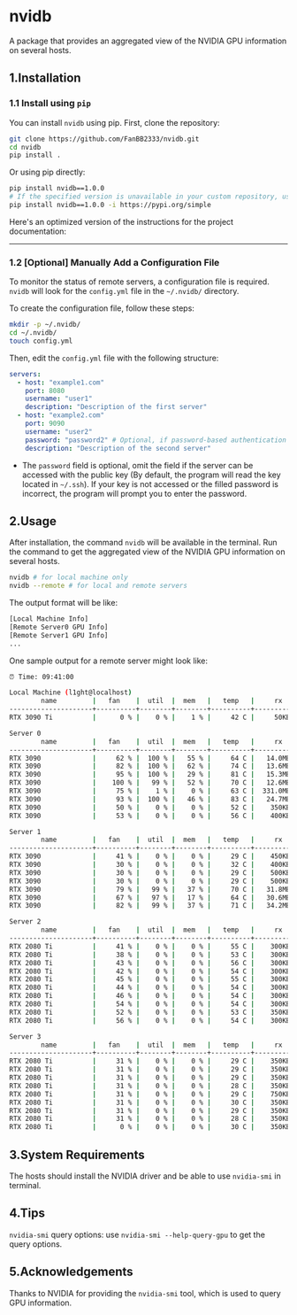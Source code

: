 # nvidb
A package that provides an aggregated view of the NVIDIA GPU information on several hosts.
## 1.Installation
### 1.1 Install using `pip`
You can install `nvidb` using pip. First, clone the repository:
```bash
git clone https://github.com/FanBB2333/nvidb.git
cd nvidb
pip install .
```

Or using pip directly:
```bash
pip install nvidb==1.0.0
# If the specified version is unavailable in your custom repository, use pypi.org as the source:
pip install nvidb==1.0.0 -i https://pypi.org/simple
```

Here's an optimized version of the instructions for the project documentation:

---

### 1.2 \[Optional] Manually Add a Configuration File

To monitor the status of remote servers, a configuration file is required. `nvidb` will look for the `config.yml` file in the `~/.nvidb/` directory.

To create the configuration file, follow these steps:

```bash
mkdir -p ~/.nvidb/
cd ~/.nvidb/
touch config.yml
```

Then, edit the `config.yml` file with the following structure:

```yaml
servers:
  - host: "example1.com"
    port: 8080
    username: "user1"
    description: "Description of the first server"
  - host: "example2.com"
    port: 9090
    username: "user2"
    password: "password2" # Optional, if password-based authentication is required
    description: "Description of the second server"
```
- The `password` field is optional, omit the field if the server can be accessed with the public key (By default, the program will read the key located in `~/.ssh`). If your key is not accessed or the filled password is incorrect, the program will prompt you to enter the password.


## 2.Usage
After installation, the command `nvidb` will be available in the terminal. Run the command to get the aggregated view of the NVIDIA GPU information on several hosts.
```bash
nvidb # for local machine only
nvidb --remote # for local and remote servers
```

The output format will be like:
```bash
[Local Machine Info]
[Remote Server0 GPU Info]
[Remote Server1 GPU Info]
...

```

One sample output for a remote server might look like:
```bash
⏰ Time: 09:41:00

Local Machine (l1ght@localhost)
        name         |   fan    |  util  |  mem   |   temp   |     rx     |     tx     |      power      |    memory[used/total]   
---------------------+----------+--------+--------+----------+------------+------------+-----------------+-------------------------
RTX 3090 Ti          |      0 % |    0 % |    1 % |     42 C |     50KB/s |     50KB/s | P8 34.99/450.00 | 2/24564                 

Server 0
        name         |   fan    |  util  |  mem   |   temp   |     rx     |     tx     |      power      |    memory[used/total]   
---------------------+----------+--------+--------+----------+------------+------------+-----------------+-------------------------
RTX 3090             |     62 % |  100 % |   55 % |     64 C |   14.0MB/s |    4.2MB/s | P2 329.05/350.. | 20795/24576             
RTX 3090             |     82 % |  100 % |   62 % |     74 C |   13.6MB/s |    4.0MB/s | P2 349.71/350.. | 20773/24576             
RTX 3090             |     95 % |  100 % |   29 % |     81 C |   15.3MB/s |    6.4MB/s | P2 315.79/350.. | 20813/24576             
RTX 3090             |    100 % |   99 % |   52 % |     70 C |   12.6MB/s |    5.1MB/s | P2 256.12/350.. | 21013/24576             
RTX 3090             |     75 % |    1 % |    0 % |     63 C |  331.0MB/s |    400KB/s | P2 154.99/350.. | 20973/24576             
RTX 3090             |     93 % |  100 % |   46 % |     83 C |   24.7MB/s |    4.5MB/s | P2 345.66/350.. | 21235/24576             
RTX 3090             |     50 % |    0 % |    0 % |     52 C |    350KB/s |    350KB/s | P2 110.68/350.. | 23673/24576             
RTX 3090             |     53 % |    0 % |    0 % |     56 C |    400KB/s |    350KB/s | P2 117.88/350.. | 14559/24576             

Server 1
        name         |   fan    |  util  |  mem   |   temp   |     rx     |     tx     |      power      |    memory[used/total]   
---------------------+----------+--------+--------+----------+------------+------------+-----------------+-------------------------
RTX 3090             |     41 % |    0 % |    0 % |     29 C |    450KB/s |    450KB/s | P8 30.58/350.00 | 18/24576                
RTX 3090             |     30 % |    0 % |    0 % |     32 C |    400KB/s |    500KB/s | P8 21.97/350.00 | 18/24576                
RTX 3090             |     30 % |    0 % |    0 % |     29 C |    500KB/s |    500KB/s | P8 17.17/350.00 | 18/24576                
RTX 3090             |     30 % |    0 % |    0 % |     29 C |    500KB/s |    600KB/s | P8 8.32/350.00  | 18/24576                
RTX 3090             |     79 % |   99 % |   37 % |     70 C |   31.8MB/s |    5.5MB/s | P2 355.76/350.. | 23105/24576             
RTX 3090             |     67 % |   97 % |   17 % |     64 C |   30.6MB/s |    6.8MB/s | P2 342.09/350.. | 22137/24576             
RTX 3090             |     82 % |   99 % |   37 % |     71 C |   34.2MB/s |    7.1MB/s | P2 344.00/350.. | 23887/24576             

Server 2
        name         |   fan    |  util  |  mem   |   temp   |     rx     |     tx     |      power      |    memory[used/total]   
---------------------+----------+--------+--------+----------+------------+------------+-----------------+-------------------------
RTX 2080 Ti          |     41 % |    0 % |    0 % |     55 C |    300KB/s |    300KB/s | P2 63.93/250.00 | 10811/11264             
RTX 2080 Ti          |     38 % |    0 % |    0 % |     53 C |    300KB/s |    300KB/s | P2 73.18/250.00 | 10801/11264             
RTX 2080 Ti          |     43 % |    0 % |    0 % |     56 C |    300KB/s |    300KB/s | P2 69.35/250.00 | 10801/11264             
RTX 2080 Ti          |     42 % |    0 % |    0 % |     54 C |    300KB/s |    350KB/s | P2 70.95/250.00 | 10801/11264             
RTX 2080 Ti          |     45 % |    0 % |    0 % |     55 C |    300KB/s |    300KB/s | P2 63.08/250.00 | 10805/11264             
RTX 2080 Ti          |     44 % |    0 % |    0 % |     54 C |    300KB/s |    350KB/s | P2 64.53/250.00 | 10803/11264             
RTX 2080 Ti          |     46 % |    0 % |    0 % |     54 C |    300KB/s |    300KB/s | P2 76.54/250.00 | 10803/11264             
RTX 2080 Ti          |     54 % |    0 % |    0 % |     54 C |    300KB/s |    300KB/s | P2 47.10/250.00 | 10803/11264             
RTX 2080 Ti          |     52 % |    0 % |    0 % |     53 C |    350KB/s |    300KB/s | P8 59.44/250.00 | 10625/11264             
RTX 2080 Ti          |     56 % |    0 % |    0 % |     54 C |    300KB/s |    350KB/s | P8 5.40/250.00  | 10661/11264             

Server 3
        name         |   fan    |  util  |  mem   |   temp   |     rx     |     tx     |      power      |    memory[used/total]   
---------------------+----------+--------+--------+----------+------------+------------+-----------------+-------------------------
RTX 2080 Ti          |     31 % |    0 % |    0 % |     29 C |    350KB/s |    400KB/s | P8 24.05/250.00 | 9/11264                 
RTX 2080 Ti          |     31 % |    0 % |    0 % |     29 C |    350KB/s |    400KB/s | P8 4.41/250.00  | 9/11264                 
RTX 2080 Ti          |     31 % |    0 % |    0 % |     29 C |    350KB/s |    350KB/s | P8 9.53/250.00  | 9/11264                 
RTX 2080 Ti          |     31 % |    0 % |    0 % |     28 C |    350KB/s |    350KB/s | P8 3.35/250.00  | 9/11264                 
RTX 2080 Ti          |     31 % |    0 % |    0 % |     29 C |    750KB/s |    350KB/s | P8 23.32/250.00 | 9/11264                 
RTX 2080 Ti          |     31 % |    0 % |    0 % |     30 C |    350KB/s |    350KB/s | P8 21.49/250.00 | 9/11264                 
RTX 2080 Ti          |     31 % |    0 % |    0 % |     29 C |    350KB/s |    350KB/s | P8 8.79/250.00  | 9/11264                 
RTX 2080 Ti          |     31 % |    0 % |    0 % |     28 C |    350KB/s |    350KB/s | P8 19.25/250.00 | 9/11264                 
RTX 2080 Ti          |      0 % |    0 % |    0 % |     30 C |    350KB/s |    300KB/s | P8 14.51/250.00 | 9/11264                 
```

## 3.System Requirements
The hosts should install the NVIDIA driver and be able to use `nvidia-smi` in terminal.

## 4.Tips
`nvidia-smi` query options: use `nvidia-smi --help-query-gpu` to get the query options.


## 5.Acknowledgements
Thanks to NVIDIA for providing the `nvidia-smi` tool, which is used to query GPU information.